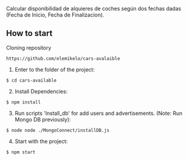 Calcular disponibilidad de alquieres de coches según dos fechas dadas (Fecha de Inicio, Fecha de Finalizacion).

## How to start

Cloning repository
```
https://github.com/elemikelo/cars-avalaible
```

1) Enter to the folder of the project:

```
$ cd cars-available
```

2) Install Dependencies:

```
$ npm install
```

3) Run scripts 'Install_db' for add users and advertisements. (Note: Run Mongo DB previously):

```
$ node node ./MongoConnect/installDB.js
```


4) Start with the project:
```
$ npm start
```